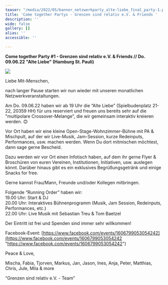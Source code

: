 ```yaml
---
teaser: "/media/2022/05/banner_netzwerkparty_alte-liebe_final_party-1.png"
title: 'Come together Partys - Grenzen sind relativ e.V. & Friends '
description: ''
wide: false
gallery: []
alias: ''
accessible: ''

---
```

**Come together Party #1 - Grenzen sind relativ e.V. & Friends // Do. 09.06.22 "Alte Liebe" (Hamburg St. Pauli)**

![](/media/2022/05/banner_netzwerkparty_alte-liebe_final_party-1.png)

Liebe Mit-Menschen,

nach langer Pause starten wir nun wieder mit unseren monatlichen Netzwerkveranstaltungen.

Am Do. 09.06.22 haben wir ab 19 Uhr die “Alte Liebe” (Spielbudenplatz 21-22, 20359 HH) für uns reserviert und freuen uns bereits sehr auf die "multipolare Crossover-Melange", die wir gemeinsam interaktiv kreieren werden. 😊

Vor Ort haben wir eine kleine Open-Stage-Wohnzimmer-Bühne mit PA & Mischpult, auf der wir Live-Musik, Jam-Session, kurze Redeinputs, Performances, usw. machen werden. Wenn Du dort mitmischen möchtest, dann sage gerne Bescheid. 

Dazu werden wir vor Ort einen Infotisch haben, auf dem ihr gerne Flyer & Broschüren von euren Vereinen, Institutionen, Initiativen, usw. auslegen könnt. Darüber hinaus gibt es ein exklusives Begrüßungsgetränk und einige Snacks for free.

Gerne kannst Frau/Mann, Freunde und/oder Kollegen mitbringen.

Folgende “Running Order” haben wir:  
19\.00 Uhr: Start & DJ  
20\.00 Uhr: Interaktives Bühnenprogramm (Musik, Jam Session, Redeinputs, Performances, etc.)   
22\.00 Uhr: Live Musik mit Sebastian Treu & Tom Baetzel

Der Eintritt ist frei und Spenden sind immer sehr willkommen!

Facebook-Event: [https://www.facebook.com/events/1606799053054242](https://www.facebook.com/events/1606799053054242 "https://www.facebook.com/events/1606799053054242") 

Peace & Love,

Mischa, Fabia, Tjorven, Markus, Jan, Jason, Ines, Anja, Peter, Matthias, Chris, Jule, Mila & more

“Grenzen sind relativ e.V. - Team”